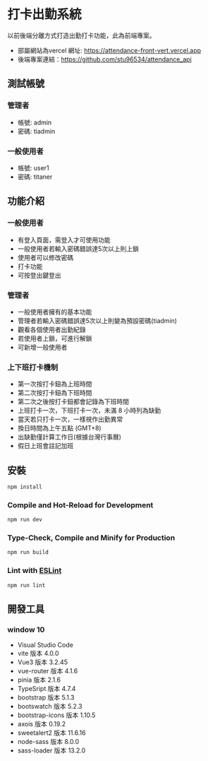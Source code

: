 # 打卡出勤系統
以前後端分離方式打造出勤打卡功能，此為前端專案。
- 部屬網站為vercel 網址: https://attendance-front-vert.vercel.app
- 後端專案連結：https://github.com/stu96534/attendance_api

## 測試帳號
### 管理者
- 帳號: admin
- 密碼: tiadmin
### 一般使用者
- 帳號: user1
- 密碼: titaner

## 功能介紹
### 一般使用者
 - 有登入頁面，需登入才可使用功能
 - 一般使用者若輸入密碼錯誤達5次以上則上鎖
 - 使用者可以修改密碼
 - 打卡功能
 - 可按登出鍵登出
### 管理者
 - 一般使用者擁有的基本功能
 - 管理者若輸入密碼錯誤達5次以上則變為預設密碼(tiadmin)
 - 觀看各個使用者出勤紀錄
 - 若使用者上鎖，可進行解鎖
 - 可新增一般使用者
 ### 上下班打卡機制
 - 第一次按打卡鈕為上班時間
 - 第二次按打卡鈕為下班時間
 - 第二次之後按打卡鈕都會記錄為下班時間
 - 上班打卡一次，下班打卡一次，未滿 8 小時列為缺勤
 - 當天若只打卡一次，一樣視作出勤異常
 - 換日時間為上午五點 (GMT+8)
 - 出缺勤僅計算工作日(根據台灣行事曆)
 - 假日上班會註記加班

## 安裝

```sh
npm install
```

### Compile and Hot-Reload for Development

```sh
npm run dev
```

### Type-Check, Compile and Minify for Production

```sh
npm run build
```

### Lint with [ESLint](https://eslint.org/)

```sh
npm run lint
```

## 開發工具
### window 10
 - Visual Studio Code
 - vite 版本 4.0.0
 - Vue3 版本 3.2.45
 - vue-router 版本 4.1.6
 - pinia 版本 2.1.6
 - TypeSript 版本 4.7.4
 - bootstrap 版本 5.1.3
 - bootswatch 版本 5.2.3
 - bootstrap-icons 版本 1.10.5
 - axois 版本 0.19.2
 - sweetalert2 版本 11.6.16
 - node-sass 版本 8.0.0
 - sass-loader 版本 13.2.0

